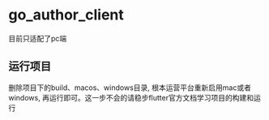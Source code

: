 # go_author_client

目前只适配了pc端

## 运行项目

删除项目下的build、macos、windows目录, 根本运营平台重新启用mac或者windows, 再运行即可。这一步不会的请稳步flutter官方文档学习项目的构建和运行

